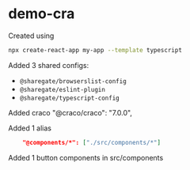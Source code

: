 # demo-cra

Created using 
```bash
npx create-react-app my-app --template typescript
```

Added 3 shared configs: 
- `@sharegate/browserslist-config`
- `@sharegate/eslint-plugin`
- `@sharegate/typescript-config`

Added craco
     "@craco/craco": "7.0.0",
     
Added 1 alias
```json
    "@components/*": ["./src/components/*"]
```

Added 1 button components in src/components